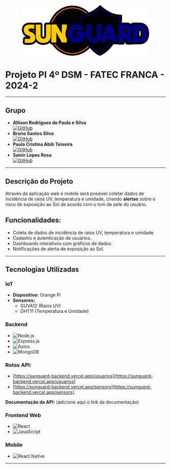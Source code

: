 <p align="center">
  <img src="design/logoblack.png" alt="Logo" width="400"/>

# Projeto PI 4º DSM - FATEC FRANCA - 2024-2
</p>

---

## Grupo
- **Allison Rodrigues de Paula e Silva**  
  [![GitHub](https://img.shields.io/badge/GitHub-allisonrps-blue?logo=github)](https://github.com/allisonrps)
- **Bruno Santos Silva**  
  [![GitHub](https://img.shields.io/badge/GitHub-BrunoJose--dev-blue?logo=github)](https://github.com/BrunoJose-dev)
- **Paula Cristina Abib Teixeira**  
  [![GitHub](https://img.shields.io/badge/GitHub-jed1rey-blue?logo=github)](https://github.com/jed1rey)
- **Samir Lopes Rosa**  
  [![GitHub](https://img.shields.io/badge/GitHub-SamLope-blue?logo=github)](https://github.com/SamLope)

---

## Descrição do Projeto
Através da aplicação web e mobile será possível coletar dados de incidência de raios UV, temperatura e umidade, criando **alertas** sobre o risco de exposição ao Sol de acordo com o tom de pele do usuário.

## Funcionalidades:
- Coleta de dados de incidência de raios UV, temperatura e umidade.
- Cadastro e autenticação de usuários.
- Dashboards interativos com gráficos de dados.
- Notificações de alerta de exposição ao Sol.

---

## Tecnologias Utilizadas

### IoT
- **Dispositivo:** Orange Pi
- **Sensores:**
  - GUVA12 (Raios UV)
  - DHT11 (Temperatura e Umidade)

### Backend
- ![Node.js](https://img.shields.io/badge/Node.js-339933?style=for-the-badge&logo=nodedotjs&logoColor=white)
- ![Express.js](https://img.shields.io/badge/Express.js-000000?style=for-the-badge&logo=express&logoColor=white)
- ![Axios](https://img.shields.io/badge/Axios-671ddf?style=for-the-badge&logo=axios&logoColor=white)
- ![MongoDB](https://img.shields.io/badge/MongoDB-4ea94b?style=for-the-badge&logo=mongodb&logoColor=white)

### Rotas API:
- [https://sunguard-backend.vercel.app/usuarios](https://sunguard-backend.vercel.app/usuarios)
- [https://sunguard-backend.vercel.app/sensors](https://sunguard-backend.vercel.app/sensors)

**Documentação da API:** (adicione aqui o link da documentação)

### Frontend Web
- ![React](https://img.shields.io/badge/React-20232a?style=for-the-badge&logo=react&logoColor=61dafb)
- ![JavaScript](https://img.shields.io/badge/JavaScript-f7df1e?style=for-the-badge&logo=javascript&logoColor=black)

### Mobile
- ![React Native](https://img.shields.io/badge/React_Native-20232a?style=for-the-badge&logo=react&logoColor=61dafb)

---



